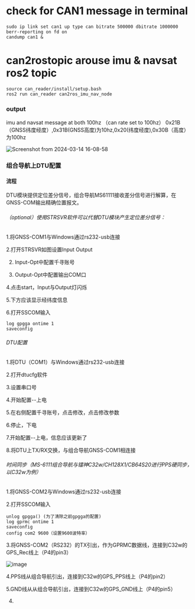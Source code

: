 # check for CAN1 message in terminal
```
sudo ip link set can1 up type can bitrate 500000 dbitrate 1000000 berr-reporting on fd on
candump can1 &
```

# can2rostopic arouse imu & navsat ros2 topic
```
source can_reader/install/setup.bash
ros2 run can_reader can2ros_imu_nav_node
```
### output
imu and navsat message at both 100hz （can rate set to 100hz）
0x21B（GNSS纬度经度）,0x31B(GNSS高度)为10hz,0x20(纬度经度),0x30B（高度）为100hz

![Screenshot from 2024-03-14 16-08-58](https://github.com/countsp/domain_controller/assets/102967883/034cf239-a92f-4b71-b594-6213b7000921)

### 组合导航上DTU配置
#### 流程
DTU模块提供定位差分信号，组合导航MS61111接收差分信号进行解算，在GNSS-COM输出精确位置报文。

###### （optional）使用STRSVR软件可以代替DTU模块产生定位差分信号：
1.将GNSS-COM1与Windows通过rs232-usb连接

2.打开STRSVR如图设置Input Output

2. Input-Opt中配置千寻账号

3. Output-Opt中配置输出COM口

4.点击start，Input与Output灯闪烁

5.下方应该显示经纬度信息

6.打开SSCOM输入
```
log gpgga ontime 1
saveconfig
```

###### DTU配置
1.将DTU（COM1）与Windows通过rs232-usb连接

2.打开dtucfg软件

3.设置串口号

4.开始配置--上电

5.在右侧配置千寻账号，点击修改，点击修改参数

6.停止，下电

7.开始配置--上电，信息应该更新了

8.将DTU上TX/RX交换，与组合导航GNSS-COM1相连接

###### 时间同步（MS-6111组合导航与镭神C32w/CH128X1/CB64S20进行PPS硬同步，以C32w为例）

1.将GNSS-COM2与Windows通过rs232-usb连接

2.打开SSCOM输入
```
unlog gpgga() (为了清除之前gpgga的配置)
log gprmc ontime 1
saveconfig
config com2 9600（设置9600波特率）
```


3.将GNSS-COM2（RS232）的TX引出，作为GPRMC数据线，连接到C32w的GPS_Rec线上（P4的pin3）

![image](https://github.com/countsp/domain_controller/assets/102967883/49f7d5ed-4e55-4e3f-afd3-1543a7e39553)

4.PPS线从组合导航引出，连接到C32w的GPS_PPS线上（P4的pin2）

5.GND线从从组合导航引出，连接到C32w的GPS_GND线上（P4的pin5）

4.
